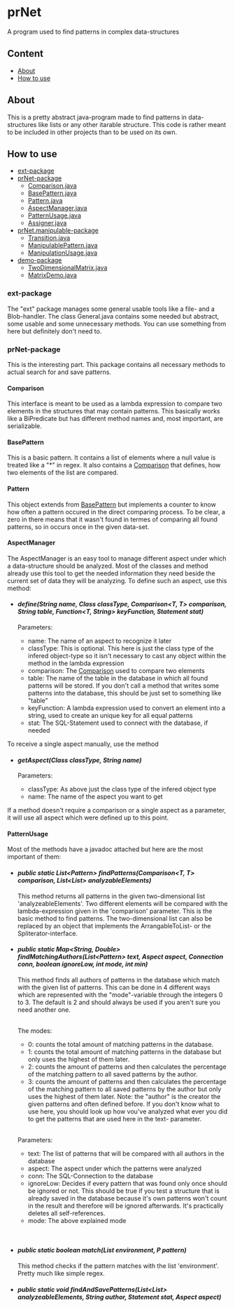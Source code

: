 # prNet
A program used to find patterns in complex data-structures

## Content
- [About](#about)
- [How to use](#how-to-use)

## About
This is a pretty abstract java-program made to find patterns in data-structures like lists or any other itarable structure. This code is rather meant to be included in other projects than to be used on its own.

## How to use
 - [ext-package](#ext-package)
 - [prNet-package](#prNet-package)
   - [Comparison.java](#Comparison)
   - [BasePattern.java](#BasePattern)
   - [Pattern.java](#Pattern)
   - [AspectManager.java](#AspectManager)
   - [PatternUsage.java](#PatternUsage)
   - [Assigner.java](#Assigner)
 - [prNet.manipulable-package](#prNet.manipulable-package)
   - [Transition.java](#Transition)
   - [ManipulablePattern.java](#ManipulablePattern)
   - [ManipulationUsage.java](#ManipulationUsage)
 - [demo-package](#demo-package)
   - [TwoDimensionalMatrix.java](#TwoDimensionalMatrix)
   - [MatrixDemo.java](#MatrixDemo)

### ext-package
The "ext" package manages some general usable tools like a file- and a Blob-handler. The class General.java contains some needed but abstract, some usable and some unnecessary methods. You can use something from here but definitely don't need to.

### prNet-package
This is the interesting part. This package contains all necessary methods to actual search for and save patterns.

#### Comparison
This interface is meant to be used as a lambda expression to compare two elements in the structures that may contain patterns. This basically works like a BiPredicate but has different method names and, most important, are serializable.

#### BasePattern
This is a basic pattern. It contains a list of elements where a null value is treated like a "\*" in regex. It also contains a [Comparison](#Comparison) that defines, how two elements of the list are compared.

#### Pattern
This object extends from [BasePattern](#BasePattern) but implements a counter to know how often a pattern occured in the direct comparing process. To be clear, a zero in there means that it wasn't found in termes of comparing all found patterns, so in occurs once in the given data-set. 

#### AspectManager
The AspectManager is an easy tool to manage different aspect under which a data-structure should be analyzed. Most of the classes and method already use this tool to get the needed information they need beside the current set of data they will be analyzing.
To define such an aspect, use this method:<br>
 - #### *define(String name, Class<T> classType, Comparison<T, T> comparison, String table, Function<T, String> keyFunction, Statement stat)*<br>
   Parameters:

   - name: The name of an aspect to recognize it later
   - classType: This is optional. This here is just the class type of the infered object-type so it isn't necessary to cast any object within the method in the lambda expression
   - comparison: The [Comparison](#Comparison) used to compare two elements
   - table: The name of the table in the database in which all found patterns will be stored. If you don't call a method that writes some patterns into the database, this should be just set to something like "table"
   - keyFunction: A lambda expression used to convert an element into a string, used to create an unique key for all equal patterns
   - stat: The SQL-Statement used to connect with the database, if needed
 
To receive a single aspect manually, use the method
 - #### *getAspect(Class<T> classType, String name)*
   Parameters:

   - classType: As above just the class type of the infered object type
   - name: The name of the aspect you want to get
 
If a method doesn't require a comparison or a single aspect as a parameter, it will use all aspect which were defined up to this point.
 

#### PatternUsage
Most of the methods have a javadoc attached but here are the most important of them:

- #### *public static <T> List<Pattern<T>> findPatterns(Comparison<T, T> comparison, List<List<T>> analyzableElements)* <br>
  This method returns all patterns in the given two-dimensional list 'analyzeableElements'. Two different elements will be compared with the lambda-expression given in the 'comparison' parameter. This is the basic method to find patterns. The two-dimensional list can also be replaced by an object that implements the ArrangableToList- or the Spliterator-interface.

- #### *public static <T> Map<String, Double> findMatchingAuthors(List<Pattern<T>> text, Aspect<T> aspect, Connection conn, boolean ignoreLow, int mode, int min)*<br>
  This method finds all authors of patterns in the database which match with the given list of patterns.
  This can be done in 4 different ways which are represented with the "mode"-variable through the integers 0 to 3. The default is 2 and should always be used if you aren't sure you need another one.<br><br>

    The modes:

  * 0: counts the total amount of matching patterns in the database.
  * 1: counts the total amount of matching patterns in the database but only uses the highest of them later.
  * 2: counts the amount of patterns and then calculates the percentage of the matching pattern to all saved patterns by the author.
  * 3: counts the amount of patterns and then calculates the percentage of the matching pattern to all saved patterns by the
  author but only uses the highest of them later.
  Note: the "author" is the creator the given patterns and often defined before. If you don't know what to use here,
  you should look up how vou've analyzed what ever you did to get the patterns that are used here in the text-
  parameter.
   <br>

  Parameters:

     - text: The list of patterns that will be compared with all authors in the database
     - aspect: The aspect under which the patterns were analyzed
     - conn: The SQL-Connection to the database
     - ignoreLow: Decides if every pattern that was found only once should be ignored or not. This should be true if you test a structure that is already saved in the database because it's own patterns won't count in the result and therefore will be ignored afterwards. It's practically deletes all self-references.
     - mode: The above explained mode
 <br>
 
 
- #### *public static boolean match(List<T> environment, P pattern)*<br>
  This method checks if the pattern matches with the list 'environment'. Pretty much like simple regex.
 
- #### *public static void findAndSavePatterns(List<List<T>> analyzeableElements, String author, Statement stat, Aspect<T> aspect)*<br>
 
  
